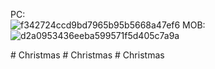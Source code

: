 PC: <br>
![f342724ccd9bd7965b95b5668a47ef6](https://github.com/singleeeee/Christmas/assets/147522181/e77527ba-863a-42b2-96b1-c3bd5ae67670)
MOB:<br>
![d2a0953436eeba599571f5d405c7a9a](https://github.com/singleeeee/Christmas/assets/147522181/bca32b5c-fa6a-4eea-ba15-696f0fb09fd9)



#   C h r i s t m a s  
 # Christmas
#   C h r i s t m a s  
 